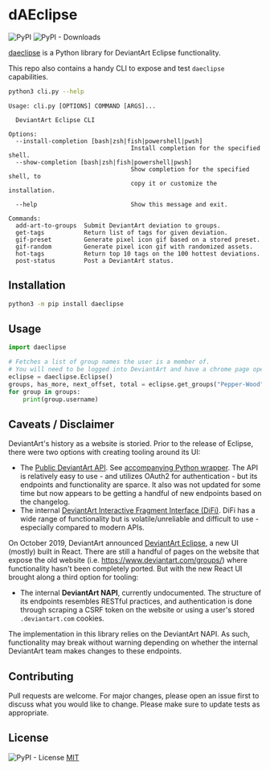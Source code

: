 # dAEclipse
![PyPI](https://img.shields.io/pypi/v/daeclipse) ![PyPI - Downloads](https://img.shields.io/pypi/dm/daeclipse)

[daeclipse](https://pypi.org/project/daeclipse/) is a Python library for DeviantArt Eclipse functionality.

This repo also contains a handy CLI to expose and test `daeclipse` capabilities.

```bash
python3 cli.py --help
```
```
Usage: cli.py [OPTIONS] COMMAND [ARGS]...

  DeviantArt Eclipse CLI

Options:
  --install-completion [bash|zsh|fish|powershell|pwsh]
                                  Install completion for the specified shell.
  --show-completion [bash|zsh|fish|powershell|pwsh]
                                  Show completion for the specified shell, to
                                  copy it or customize the installation.

  --help                          Show this message and exit.

Commands:
  add-art-to-groups  Submit DeviantArt deviation to groups.
  get-tags           Return list of tags for given deviation.
  gif-preset         Generate pixel icon gif based on a stored preset.
  gif-random         Generate pixel icon gif with randomized assets.
  hot-tags           Return top 10 tags on the 100 hottest deviations.
  post-status        Post a DeviantArt status.
```

## Installation

```bash
python3 -m pip install daeclipse
```

## Usage

```py
import daeclipse

# Fetches a list of group names the user is a member of.
# You will need to be logged into DeviantArt and have a chrome page open.
eclipse = daeclipse.Eclipse()
groups, has_more, next_offset, total = eclipse.get_groups("Pepper-Wood", 0)
for group in groups:
    print(group.username)
```

## Caveats / Disclaimer

DeviantArt's history as a website is storied. Prior to the release of Eclipse, there were two options with creating tooling around its UI:
- The [Public DeviantArt API](https://www.deviantart.com/developers/). See [accompanying Python wrapper](https://pypi.org/project/deviantart/). The API is relatively easy to use - and utilizes OAuth2 for authentication - but its endpoints and functionality are sparce. It also was not updated for some time but now appears to be getting a handful of new endpoints based on the changelog.
- The internal [DeviantArt Interactive Fragment Interface (DiFi)](https://github.com/danopia/deviantart-difi/wiki). DiFi has a wide range of functionality but is volatile/unreliable and difficult to use - especially compared to modern APIs.

On October 2019, DeviantArt announced [DeviantArt Eclipse](https://www.deviantart.com/team/journal/DeviantArt-Eclipse-is-Here-814629875), a new UI (mostly) built in React. There are still a handful of pages on the website that expose the old website (i.e. https://www.deviantart.com/groups/) where functionality hasn't been completely ported. But with the new React UI brought along a third option for tooling:
- The internal **DeviantArt NAPI**, currently undocumented. The structure of its endpoints resembles RESTful practices, and authentication is done through scraping a CSRF token on the website or using a user's stored `.deviantart.com` cookies.

The implementation in this library relies on the DeviantArt NAPI. As such, functionality may break without warning depending on whether the internal DeviantArt team makes changes to these endpoints.

## Contributing

Pull requests are welcome. For major changes, please open an issue first to discuss what you would like to change. Please make sure to update tests as appropriate.

## License
![PyPI - License](https://img.shields.io/pypi/l/daeclipse)
[MIT](https://github.com/Pepper-Wood/daeclipse/blob/main/LICENSE)

